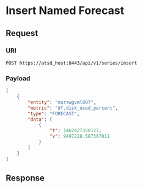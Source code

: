 # Insert Named Forecast

## Request
### URI
```
POST https://atsd_host:8443/api/v1/series/insert
```
### Payload
```json
[
    {
        "entity": "nurswgvml007",
        "metric": "df.disk_used_percent",
        "type": "FORECAST",
        "data": [
            {
                "t": 1462427358127,
                "v": 9497228.587367011
            }
        ]
    }
]
```
## Response 
```
```
